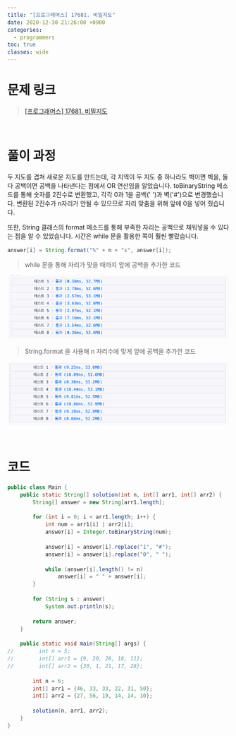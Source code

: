 ```yaml
---
title: "[프로그래머스] 17681. 비밀지도"
date: 2020-12-30 21:26:00 +0900
categories:
  - programmers
toc: true
classes: wide
---
```


# 문제 링크

> [[프로그래머스] 17681. 비밀지도](https://programmers.co.kr/learn/courses/30/lessons/17681)

<br>

# 풀이 과정

두 지도를 겹쳐 새로운 지도를 만드는데, 각 지역이 두 지도 중 하나라도 벽이면 벽을, 둘 다 공백이면 공백을 나타낸다는 점에서 OR 연산임을 알았습니다. toBinaryString 메소드를 통해 숫자를 2진수로 변환했고, 각각 0과 1을 공백(' ')과 벽('#')으로 변경했습니다. 변환된 2진수가 n자리가 안될 수 있으므로 자리 맞춤을 위해 앞에 0을 넣어 줬습니다.

또한, String 클래스의 format 메소드를 통해 부족한 자리는 공백으로 채워넣을 수 있다는 점을 알 수 있었습니다. 시간은 while 문을 활용한 쪽이 훨씬 빨랐습니다.

```java
answer[i] = String.format("%" + n + "s", answer[i]);
```

> while 문을 통해 자리가 맞을 때까지 앞에 공백을 추가한 코드

![/assets/images/카카오2018_비밀지도1.png](/assets/images/카카오2018_비밀지도1.png)

> String.format 을 사용해 n 자리수에 맞게 앞에 공백을 추가한 코드

![/assets/images/카카오2018_비밀지도2.png](/assets/images/카카오2018_비밀지도2.png)

<br>

# 코드

```java
public class Main {
    public static String[] solution(int n, int[] arr1, int[] arr2) {
        String[] answer = new String[arr1.length];

        for (int i = 0; i < arr1.length; i++) {
            int num = arr1[i] | arr2[i];
            answer[i] = Integer.toBinaryString(num);

            answer[i] = answer[i].replace("1", "#");
            answer[i] = answer[i].replace("0", " ");

            while (answer[i].length() != n)
                answer[i] = " " + answer[i];
        }

        for (String s : answer)
            System.out.println(s);

        return answer;
    }

    public static void main(String[] args) {
//        int n = 5;
//        int[] arr1 = {9, 20, 28, 18, 11};
//        int[] arr2 = {30, 1, 21, 17, 28};

        int n = 6;
        int[] arr1 = {46, 33, 33, 22, 31, 50};
        int[] arr2 = {27, 56, 19, 14, 14, 10};

        solution(n, arr1, arr2);
    }
}
```